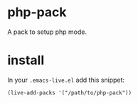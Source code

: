 php-pack
========

A pack to setup php mode.

# install

In your `.emacs-live.el` add this snippet:
```elisp
(live-add-packs '("/path/to/php-pack"))
```
